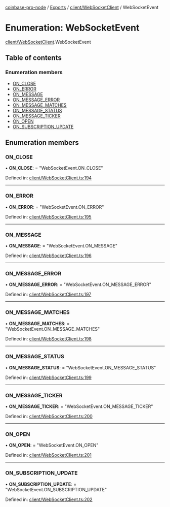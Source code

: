 [coinbase-pro-node](../README.md) / [Exports](../modules.md) / [client/WebSocketClient](../modules/client_websocketclient.md) / WebSocketEvent

# Enumeration: WebSocketEvent

[client/WebSocketClient](../modules/client_websocketclient.md).WebSocketEvent

## Table of contents

### Enumeration members

- [ON\_CLOSE](client_websocketclient.websocketevent.md#on_close)
- [ON\_ERROR](client_websocketclient.websocketevent.md#on_error)
- [ON\_MESSAGE](client_websocketclient.websocketevent.md#on_message)
- [ON\_MESSAGE\_ERROR](client_websocketclient.websocketevent.md#on_message_error)
- [ON\_MESSAGE\_MATCHES](client_websocketclient.websocketevent.md#on_message_matches)
- [ON\_MESSAGE\_STATUS](client_websocketclient.websocketevent.md#on_message_status)
- [ON\_MESSAGE\_TICKER](client_websocketclient.websocketevent.md#on_message_ticker)
- [ON\_OPEN](client_websocketclient.websocketevent.md#on_open)
- [ON\_SUBSCRIPTION\_UPDATE](client_websocketclient.websocketevent.md#on_subscription_update)

## Enumeration members

### ON\_CLOSE

• **ON\_CLOSE**: = "WebSocketEvent.ON\_CLOSE"

Defined in: [client/WebSocketClient.ts:194](https://github.com/bennycode/coinbase-pro-node/blob/760c258/src/client/WebSocketClient.ts#L194)

___

### ON\_ERROR

• **ON\_ERROR**: = "WebSocketEvent.ON\_ERROR"

Defined in: [client/WebSocketClient.ts:195](https://github.com/bennycode/coinbase-pro-node/blob/760c258/src/client/WebSocketClient.ts#L195)

___

### ON\_MESSAGE

• **ON\_MESSAGE**: = "WebSocketEvent.ON\_MESSAGE"

Defined in: [client/WebSocketClient.ts:196](https://github.com/bennycode/coinbase-pro-node/blob/760c258/src/client/WebSocketClient.ts#L196)

___

### ON\_MESSAGE\_ERROR

• **ON\_MESSAGE\_ERROR**: = "WebSocketEvent.ON\_MESSAGE\_ERROR"

Defined in: [client/WebSocketClient.ts:197](https://github.com/bennycode/coinbase-pro-node/blob/760c258/src/client/WebSocketClient.ts#L197)

___

### ON\_MESSAGE\_MATCHES

• **ON\_MESSAGE\_MATCHES**: = "WebSocketEvent.ON\_MESSAGE\_MATCHES"

Defined in: [client/WebSocketClient.ts:198](https://github.com/bennycode/coinbase-pro-node/blob/760c258/src/client/WebSocketClient.ts#L198)

___

### ON\_MESSAGE\_STATUS

• **ON\_MESSAGE\_STATUS**: = "WebSocketEvent.ON\_MESSAGE\_STATUS"

Defined in: [client/WebSocketClient.ts:199](https://github.com/bennycode/coinbase-pro-node/blob/760c258/src/client/WebSocketClient.ts#L199)

___

### ON\_MESSAGE\_TICKER

• **ON\_MESSAGE\_TICKER**: = "WebSocketEvent.ON\_MESSAGE\_TICKER"

Defined in: [client/WebSocketClient.ts:200](https://github.com/bennycode/coinbase-pro-node/blob/760c258/src/client/WebSocketClient.ts#L200)

___

### ON\_OPEN

• **ON\_OPEN**: = "WebSocketEvent.ON\_OPEN"

Defined in: [client/WebSocketClient.ts:201](https://github.com/bennycode/coinbase-pro-node/blob/760c258/src/client/WebSocketClient.ts#L201)

___

### ON\_SUBSCRIPTION\_UPDATE

• **ON\_SUBSCRIPTION\_UPDATE**: = "WebSocketEvent.ON\_SUBSCRIPTION\_UPDATE"

Defined in: [client/WebSocketClient.ts:202](https://github.com/bennycode/coinbase-pro-node/blob/760c258/src/client/WebSocketClient.ts#L202)
